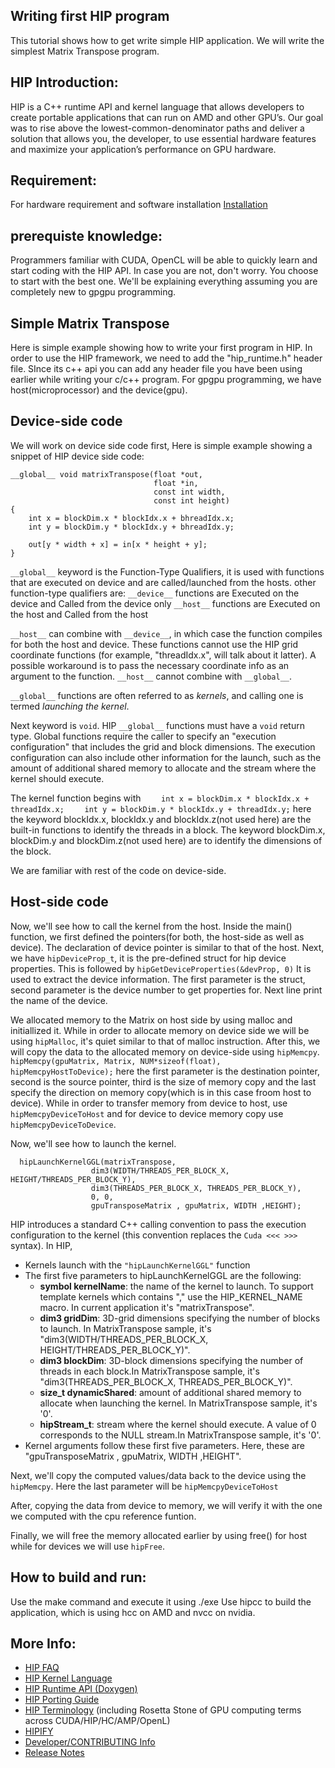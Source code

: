 ## Writing first HIP program ###

This tutorial shows how to get write simple HIP application. We will write the simplest Matrix Transpose program.

## HIP Introduction:

HIP is a C++ runtime API and kernel language that allows developers to create portable applications that can run on AMD and other GPU’s. Our goal was to rise above the lowest-common-denominator paths and deliver a solution that allows you, the developer, to use essential hardware features and maximize your application’s performance on GPU hardware.

## Requirement:
For hardware requirement and software installation [Installation](https://github.com/ROCm-Developer-Tools/HIP/blob/master/INSTALL.md)

## prerequiste knowledge:

Programmers familiar with CUDA, OpenCL will be able to quickly learn and start coding with the HIP API. In case you are not, don't worry. You choose to start with the best one. We'll be explaining everything assuming you are completely new to gpgpu programming.

## Simple Matrix Transpose

Here is simple example showing how to write your first program in HIP.
In order to use the HIP framework, we need to add the "hip_runtime.h" header file. SInce its c++ api you can add any header file you have been using earlier while writing your c/c++ program. For gpgpu programming, we have host(microprocessor) and the device(gpu).

## Device-side code
We will work on device side code first, Here is simple example showing a snippet of HIP device side code:

```
__global__ void matrixTranspose(float *out,
                                float *in,
                                const int width,
                                const int height)
{
    int x = blockDim.x * blockIdx.x + bhreadIdx.x;
    int y = blockDim.y * blockIdx.y + bhreadIdx.y;

    out[y * width + x] = in[x * height + y];
}
```

`__global__` keyword is the Function-Type Qualifiers, it is used with functions that are executed on device and are called/launched from the hosts.
other function-type qualifiers are:
`__device__` functions are Executed on the device and Called from the device only
`__host__` functions are Executed on the host and Called from the host

`__host__` can combine with `__device__`, in which case the function compiles for both the host and device. These functions cannot use the HIP grid coordinate functions (for example, "threadIdx.x", will talk about it latter). A possible workaround is to pass the necessary coordinate info as an argument to the function.
`__host__` cannot combine with `__global__`.

`__global__` functions are often referred to as *kernels*, and calling one is termed *launching the kernel*.

Next keyword is `void`. HIP `__global__` functions must have a `void` return type. Global functions require the caller to specify an "execution configuration" that includes the grid and block dimensions. The execution configuration can also include other information for the launch, such as the amount of additional shared memory to allocate and the stream where the kernel should execute.

The kernel function begins with
`    int x = blockDim.x * blockIdx.x + threadIdx.x;`
`    int y = blockDim.y * blockIdx.y + threadIdx.y;`
here the keyword blockIdx.x, blockIdx.y and blockIdx.z(not used here) are the built-in functions to identify the threads in a block. The keyword blockDim.x, blockDim.y and blockDim.z(not used here) are to identify the dimensions of the block.

We are familiar with rest of the code on device-side.

## Host-side code

Now, we'll see how to call the kernel from the host. Inside the main() function, we first defined the pointers(for both, the host-side as well as device). The declaration of device pointer is similar to that of the host. Next, we have `hipDeviceProp_t`, it is the pre-defined struct for hip device properties. This is followed by `hipGetDeviceProperties(&devProp, 0)` It is used to extract the device information. The first parameter is the struct, second parameter is the device number to get properties for. Next line print the name of the device.

We allocated memory to the Matrix on host side by using malloc and initiallized it. While in order to allocate memory on device side we will be using `hipMalloc`, it's quiet similar to that of malloc instruction. After this, we will copy the data to the allocated memory on device-side using `hipMemcpy`.
`  hipMemcpy(gpuMatrix, Matrix, NUM*sizeof(float), hipMemcpyHostToDevice);`
here the first parameter is the destination pointer, second is the source pointer, third is the size of memory copy and the last specify the direction on memory copy(which is in this case froom host to device). While in order to transfer memory from device to host, use `hipMemcpyDeviceToHost` and for device to device memory copy use `hipMemcpyDeviceToDevice`.

Now, we'll see how to launch the kernel.
```
  hipLaunchKernelGGL(matrixTranspose,
                  dim3(WIDTH/THREADS_PER_BLOCK_X, HEIGHT/THREADS_PER_BLOCK_Y),
                  dim3(THREADS_PER_BLOCK_X, THREADS_PER_BLOCK_Y),
                  0, 0,
                  gpuTransposeMatrix , gpuMatrix, WIDTH ,HEIGHT);
```

HIP introduces a standard C++ calling convention to pass the execution configuration to the kernel (this convention replaces the `Cuda <<< >>>` syntax). In HIP,
- Kernels launch with the `"hipLaunchKernelGGL"` function
- The first five parameters to hipLaunchKernelGGL are the following:
   - **symbol kernelName**: the name of the kernel to launch.  To support template kernels which contains "," use the HIP_KERNEL_NAME macro. In current application it's "matrixTranspose".
   - **dim3 gridDim**: 3D-grid dimensions specifying the number of blocks to launch. In MatrixTranspose sample, it's "dim3(WIDTH/THREADS_PER_BLOCK_X, HEIGHT/THREADS_PER_BLOCK_Y)".
   - **dim3 blockDim**: 3D-block dimensions specifying the number of threads in each block.In MatrixTranspose sample, it's "dim3(THREADS_PER_BLOCK_X, THREADS_PER_BLOCK_Y)".
   - **size_t dynamicShared**: amount of additional shared memory to allocate when launching the kernel. In MatrixTranspose sample, it's '0'.
   - **hipStream_t**: stream where the kernel should execute. A value of 0 corresponds to the NULL stream.In MatrixTranspose sample, it's '0'.
- Kernel arguments follow these first five parameters. Here, these are "gpuTransposeMatrix , gpuMatrix, WIDTH ,HEIGHT".

Next, we'll copy the computed values/data back to the device using the `hipMemcpy`. Here the last parameter will be `hipMemcpyDeviceToHost`

After, copying the data from device to memory, we will verify it with the one we computed with the cpu reference funtion.

Finally, we will free the memory allocated earlier by using free() for host while for devices we will use `hipFree`.

## How to build and run:
Use the make command and execute it using ./exe
Use hipcc to build the application, which is using hcc on AMD and nvcc on nvidia.

## More Info:
- [HIP FAQ](https://github.com/ROCm-Developer-Tools/HIP/blob/master/docs/markdown/hip_faq.md)
- [HIP Kernel Language](https://github.com/ROCm-Developer-Tools/HIP/blob/master/docs/markdown/hip_kernel_language.md)
- [HIP Runtime API (Doxygen)](http://rocm-developer-tools.github.io/HIP)
- [HIP Porting Guide](https://github.com/ROCm-Developer-Tools/HIP/blob/master/docs/markdown/hip_porting_guide.md)
- [HIP Terminology](https://github.com/ROCm-Developer-Tools/HIP/blob/master/docs/markdown/hip_terms.md) (including Rosetta Stone of GPU computing terms across CUDA/HIP/HC/AMP/OpenL)
- [HIPIFY](https://github.com/ROCm-Developer-Tools/HIPIFY/blob/master/README.md)
- [Developer/CONTRIBUTING Info](https://github.com/ROCm-Developer-Tools/HIP/blob/master/CONTRIBUTING.md)
- [Release Notes](https://github.com/ROCm-Developer-Tools/HIP/blob/master/RELEASE.md)

